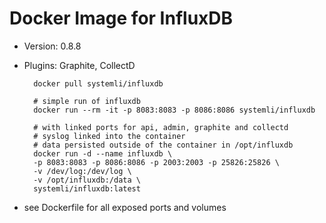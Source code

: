 Docker Image for InfluxDB
=========================

* Version: 0.8.8
* Plugins: Graphite, CollectD


		docker pull systemli/influxdb

		# simple run of influxdb
		docker run --rm -it -p 8083:8083 -p 8086:8086 systemli/influxdb
		
		# with linked ports for api, admin, graphite and collectd
		# syslog linked into the container
		# data persisted outside of the container in /opt/influxdb
		docker run -d --name influxdb \
		-p 8083:8083 -p 8086:8086 -p 2003:2003 -p 25826:25826 \
		-v /dev/log:/dev/log \
		-v /opt/influxdb:/data \
		systemli/influxdb:latest


* see Dockerfile for all exposed ports and volumes

